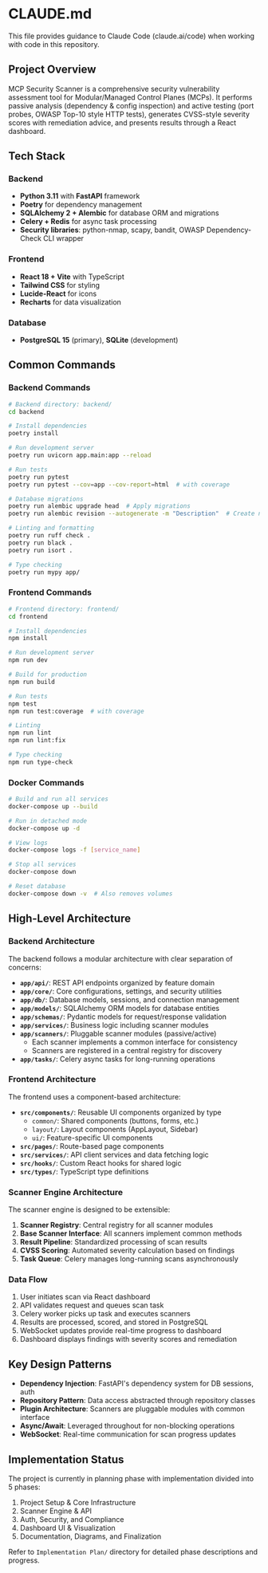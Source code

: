 # CLAUDE.md

This file provides guidance to Claude Code (claude.ai/code) when working with code in this repository.

## Project Overview

MCP Security Scanner is a comprehensive security vulnerability assessment tool for Modular/Managed Control Planes (MCPs). It performs passive analysis (dependency & config inspection) and active testing (port probes, OWASP Top-10 style HTTP tests), generates CVSS-style severity scores with remediation advice, and presents results through a React dashboard.

## Tech Stack

### Backend
- **Python 3.11** with **FastAPI** framework
- **Poetry** for dependency management
- **SQLAlchemy 2 + Alembic** for database ORM and migrations
- **Celery + Redis** for async task processing
- **Security libraries**: python-nmap, scapy, bandit, OWASP Dependency-Check CLI wrapper

### Frontend
- **React 18 + Vite** with TypeScript
- **Tailwind CSS** for styling
- **Lucide-React** for icons
- **Recharts** for data visualization

### Database
- **PostgreSQL 15** (primary), **SQLite** (development)

## Common Commands

### Backend Commands
```bash
# Backend directory: backend/
cd backend

# Install dependencies
poetry install

# Run development server
poetry run uvicorn app.main:app --reload

# Run tests
poetry run pytest
poetry run pytest --cov=app --cov-report=html  # with coverage

# Database migrations
poetry run alembic upgrade head  # Apply migrations
poetry run alembic revision --autogenerate -m "Description"  # Create new migration

# Linting and formatting
poetry run ruff check .
poetry run black .
poetry run isort .

# Type checking
poetry run mypy app/
```

### Frontend Commands
```bash
# Frontend directory: frontend/
cd frontend

# Install dependencies
npm install

# Run development server
npm run dev

# Build for production
npm run build

# Run tests
npm test
npm run test:coverage  # with coverage

# Linting
npm run lint
npm run lint:fix

# Type checking
npm run type-check
```

### Docker Commands
```bash
# Build and run all services
docker-compose up --build

# Run in detached mode
docker-compose up -d

# View logs
docker-compose logs -f [service_name]

# Stop all services
docker-compose down

# Reset database
docker-compose down -v  # Also removes volumes
```

## High-Level Architecture

### Backend Architecture
The backend follows a modular architecture with clear separation of concerns:

- **`app/api/`**: REST API endpoints organized by feature domain
- **`app/core/`**: Core configurations, settings, and security utilities
- **`app/db/`**: Database models, sessions, and connection management
- **`app/models/`**: SQLAlchemy ORM models for database entities
- **`app/schemas/`**: Pydantic models for request/response validation
- **`app/services/`**: Business logic including scanner modules
- **`app/scanners/`**: Pluggable scanner modules (passive/active)
  - Each scanner implements a common interface for consistency
  - Scanners are registered in a central registry for discovery
- **`app/tasks/`**: Celery async tasks for long-running operations

### Frontend Architecture
The frontend uses a component-based architecture:

- **`src/components/`**: Reusable UI components organized by type
  - `common/`: Shared components (buttons, forms, etc.)
  - `layout/`: Layout components (AppLayout, Sidebar)
  - `ui/`: Feature-specific UI components
- **`src/pages/`**: Route-based page components
- **`src/services/`**: API client services and data fetching logic
- **`src/hooks/`**: Custom React hooks for shared logic
- **`src/types/`**: TypeScript type definitions

### Scanner Engine Architecture
The scanner engine is designed to be extensible:

1. **Scanner Registry**: Central registry for all scanner modules
2. **Base Scanner Interface**: All scanners implement common methods
3. **Result Pipeline**: Standardized processing of scan results
4. **CVSS Scoring**: Automated severity calculation based on findings
5. **Task Queue**: Celery manages long-running scans asynchronously

### Data Flow
1. User initiates scan via React dashboard
2. API validates request and queues scan task
3. Celery worker picks up task and executes scanners
4. Results are processed, scored, and stored in PostgreSQL
5. WebSocket updates provide real-time progress to dashboard
6. Dashboard displays findings with severity scores and remediation

## Key Design Patterns

- **Dependency Injection**: FastAPI's dependency system for DB sessions, auth
- **Repository Pattern**: Data access abstracted through repository classes
- **Plugin Architecture**: Scanners are pluggable modules with common interface
- **Async/Await**: Leveraged throughout for non-blocking operations
- **WebSocket**: Real-time communication for scan progress updates

## Implementation Status

The project is currently in planning phase with implementation divided into 5 phases:
1. Project Setup & Core Infrastructure
2. Scanner Engine & API
3. Auth, Security, and Compliance
4. Dashboard UI & Visualization
5. Documentation, Diagrams, and Finalization

Refer to `Implementation Plan/` directory for detailed phase descriptions and progress.